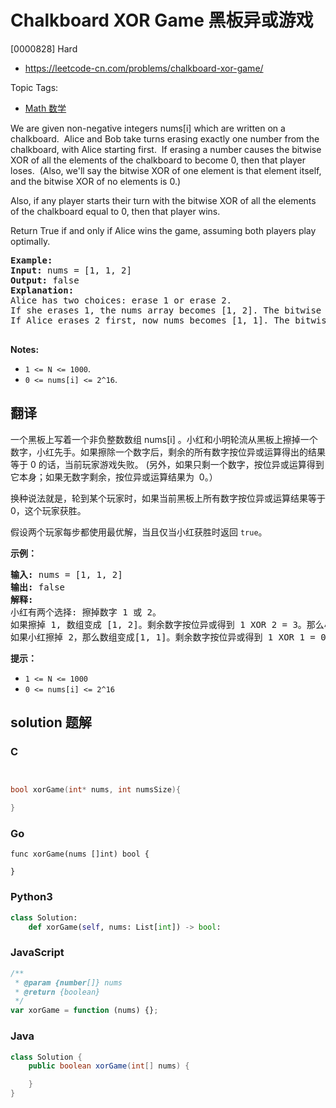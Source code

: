 # Chalkboard XOR Game 黑板异或游戏

[0000828] Hard

- https://leetcode-cn.com/problems/chalkboard-xor-game/

Topic Tags:

- [Math 数学](https://leetcode-cn.com/tag/math/)

We are given non-negative integers nums\[i\] which are written on a chalkboard.  Alice and Bob take turns erasing exactly one number from the chalkboard, with Alice starting first.  If erasing a number causes the bitwise XOR of all the elements of the chalkboard to become 0, then that player loses.  (Also, we'll say the bitwise XOR of one element is that element itself, and the bitwise XOR of no elements is 0.)

Also, if any player starts their turn with the bitwise XOR of all the elements of the chalkboard equal to 0, then that player wins.

Return True if and only if Alice wins the game, assuming both players play optimally.

<pre><strong>Example:</strong>
<strong>Input:</strong> nums = [1, 1, 2]
<strong>Output:</strong> false
<strong>Explanation:</strong> 
Alice has two choices: erase 1 or erase 2. 
If she erases 1, the nums array becomes [1, 2]. The bitwise XOR of all the elements of the chalkboard is 1 XOR 2 = 3. Now Bob can remove any element he wants, because Alice will be the one to erase the last element and she will lose. 
If Alice erases 2 first, now nums becomes [1, 1]. The bitwise XOR of all the elements of the chalkboard is 1 XOR 1 = 0. Alice will lose.

</pre>

**Notes:**

- `1 <= N <= 1000`.
- `0 <= nums[i] <= 2^16`.

## 翻译

一个黑板上写着一个非负整数数组 nums\[i\] 。小红和小明轮流从黑板上擦掉一个数字，小红先手。如果擦除一个数字后，剩余的所有数字按位异或运算得出的结果等于 0 的话，当前玩家游戏失败。 (另外，如果只剩一个数字，按位异或运算得到它本身；如果无数字剩余，按位异或运算结果为  0。）

换种说法就是，轮到某个玩家时，如果当前黑板上所有数字按位异或运算结果等于 0，这个玩家获胜。

假设两个玩家每步都使用最优解，当且仅当小红获胜时返回 `true`。

**示例：**

<pre><strong>输入:</strong> nums = [1, 1, 2]
<strong>输出:</strong> false
<strong>解释:</strong> 
小红有两个选择: 擦掉数字 1 或 2。
如果擦掉 1, 数组变成 [1, 2]。剩余数字按位异或得到 1 XOR 2 = 3。那么小明可以擦掉任意数字，因为小红会成为擦掉最后一个数字的人，她总是会输。
如果小红擦掉 2，那么数组变成[1, 1]。剩余数字按位异或得到 1 XOR 1 = 0。小红仍然会输掉游戏。
</pre>

**提示：**

- `1 <= N <= 1000`
- `0 <= nums[i] <= 2^16`

## solution 题解

### C

```c


bool xorGame(int* nums, int numsSize){

}


```

### Go

```golang
func xorGame(nums []int) bool {

}
```

### Python3

```python
class Solution:
    def xorGame(self, nums: List[int]) -> bool:

```

### JavaScript

```javascript
/**
 * @param {number[]} nums
 * @return {boolean}
 */
var xorGame = function (nums) {};
```

### Java

```java
class Solution {
    public boolean xorGame(int[] nums) {

    }
}
```
